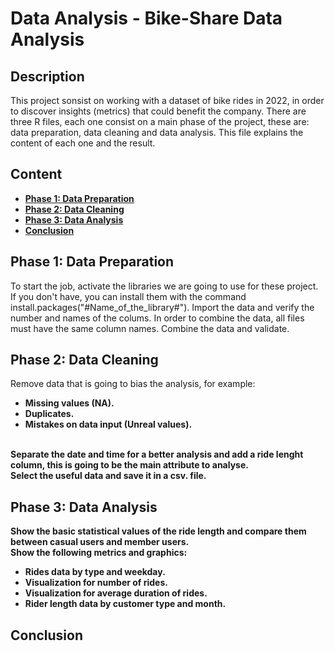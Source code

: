 <h1>Data Analysis - Bike-Share Data Analysis</h1>

<h2>Description</h2>
This project sonsist on working with a dataset of bike rides in 2022, in order to discover insights (metrics) that could benefit the company. There are three R files, each one consist on a main phase of the project, these are: data preparation, data cleaning and data analysis. This file explains the content of each one and the result.

<br />

<h2>Content</h2>

- <b>[Phase 1: Data Preparation](#phase-1-data-preparation)</b>
- <b>[Phase 2: Data Cleaning](#phase-2-data-cleaning)</b>
- <b>[Phase 3: Data Analysis](phase-3-data-analysis)</b>
- <b>[Conclusion](#conclusion)</b>

<h2>Phase 1: Data Preparation</h2>

To start the job, activate the libraries we are going to use for these project. If you don't have, you can install them with the command install.packages("#Name_of_the_library#").
Import the data and verify the number and names of the colums. In order to combine the data, all files must have the same column names.
Combine the data and validate.

<h2>Phase 2: Data Cleaning</h2>

Remove data that is going to bias the analysis, for example:
- <b>Missing values (NA).<b>
- <b>Duplicates.<b>
- <b>Mistakes on data input (Unreal values).<b>
<br/>
Separate the date and time for a better analysis and add a ride lenght column, this is going to be the main attribute to analyse.<br />
Select the useful data and save it in a csv. file.

<h2>Phase 3: Data Analysis</h2>

Show the basic statistical values of the ride length and compare them between casual users and member users.<br/>
Show the following metrics and graphics:
- <b>Rides data by type and weekday.<b>
- <b>Visualization for number of rides.<b>
- <b>Visualization for average duration of rides.<b>
- <b>Rider length data by customer type and month.<b>

<h2>Conclusion</h2>


<!--
 ```diff
- text in red
+ text in green
! text in orange
# text in gray
@@ text in purple (and bold)@@
```
--!>
